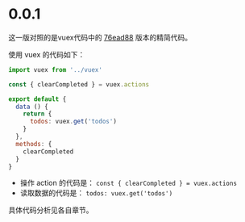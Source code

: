 # 0.0.1

这一版对照的是vuex代码中的 [76ead88](https://github.com/vuejs/vuex/commit/76ead88) 版本的精简代码。

使用 vuex 的代码如下：

```js
import vuex from '../vuex'

const { clearCompleted } = vuex.actions

export default {
  data () {
    return {
      todos: vuex.get('todos')
    }
  },
  methods: {
    clearCompleted
  }
}
```

 - 操作 action 的代码是： `const { clearCompleted } = vuex.actions`
 - 读取数据的代码是： `todos: vuex.get('todos')`

具体代码分析见各自章节。
